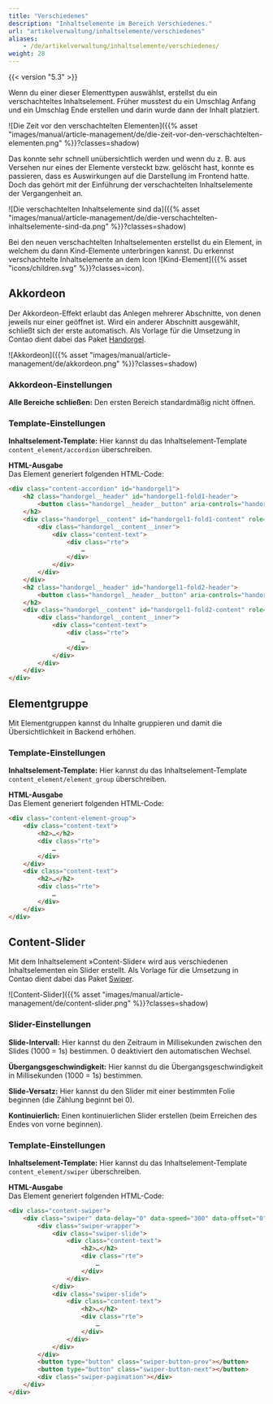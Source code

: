 ```yaml
---
title: "Verschiedenes"
description: "Inhaltselemente im Bereich Verschiedenes."
url: "artikelverwaltung/inhaltselemente/verschiedenes"
aliases:
    - /de/artikelverwaltung/inhaltselemente/verschiedenes/
weight: 28
---
```



{{< version "5.3" >}}

Wenn du einer dieser Elementtypen auswählst, erstellst du ein verschachteltes Inhaltselement. Früher musstest du ein 
Umschlag Anfang und ein Umschlag Ende erstellen und darin wurde dann der Inhalt platziert. 

![Die Zeit vor den verschachtelten Elementen]({{% asset "images/manual/article-management/de/die-zeit-vor-den-verschachtelten-elementen.png" %}}?classes=shadow)

Das konnte sehr schnell unübersichtlich werden und wenn du z. B. aus Versehen nur eines der Elemente versteckt bzw. 
gelöscht hast, konnte es passieren, dass es Auswirkungen auf die Darstellung im Frontend hatte. Doch das gehört mit der 
Einführung der verschachtelten Inhaltselemente der Vergangenheit an.

![Die verschachtelten Inhaltselemente sind da]({{% asset "images/manual/article-management/de/die-verschachtelten-inhaltselemente-sind-da.png" %}}?classes=shadow)

Bei den neuen verschachtelten Inhaltselementen erstellst du ein Element, in welchem du dann Kind-Elemente unterbringen 
kannst. Du erkennst verschachtelte Inhaltselemente an dem Icon ![Kind-Element]({{% asset "icons/children.svg" %}}?classes=icon).


## Akkordeon

Der Akkordeon-Effekt erlaubt das Anlegen mehrerer Abschnitte, von denen jeweils nur einer geöffnet ist. Wird ein
anderer Abschnitt ausgewählt, schließt sich der erste automatisch. Als Vorlage für die Umsetzung in Contao dient dabei 
das Paket [Handorgel](https://github.com/oncode/handorgel).

![Akkordeon]({{% asset "images/manual/article-management/de/akkordeon.png" %}}?classes=shadow)


### Akkordeon-Einstellungen

**Alle Bereiche schließen:** Den ersten Bereich standardmäßig nicht öffnen.


### Template-Einstellungen

**Inhaltselement-Template:** Hier kannst du das Inhaltselement-Template `content_element/accordion` überschreiben.

**HTML-Ausgabe**  
Das Element generiert folgenden HTML-Code:

```html
<div class="content-accordion" id="handorgel1">
    <h2 class="handorgel__header" id="handorgel1-fold1-header">
        <button class="handorgel__header__button" aria-controls="handorgel1-fold1-content" aria-expanded="false" aria-disabled="false">…</button>
    </h2>
    <div class="handorgel__content" id="handorgel1-fold1-content" role="region" aria-labelledby="handorgel1-fold1-header" style="height: 0px;">
        <div class="handorgel__content__inner">
            <div class="content-text">
                <div class="rte">
                    …
                </div>
            </div>
        </div>
    </div>
    <h2 class="handorgel__header" id="handorgel1-fold2-header">
        <button class="handorgel__header__button" aria-controls="handorgel1-fold2-content" aria-expanded="false" aria-disabled="false">…</button>
    </h2>
    <div class="handorgel__content" id="handorgel1-fold2-content" role="region" aria-labelledby="handorgel1-fold2-header" style="height: 0px;">
        <div class="handorgel__content__inner">
            <div class="content-text">
                <div class="rte">
                    …
                </div>
            </div>
        </div>
    </div>
</div>
```


## Elementgruppe

Mit Elementgruppen kannst du Inhalte gruppieren und damit die Übersichtlichkeit in Backend erhöhen.


### Template-Einstellungen

**Inhaltselement-Template:** Hier kannst du das Inhaltselement-Template `content_element/element_group` überschreiben.

**HTML-Ausgabe**  
Das Element generiert folgenden HTML-Code:

```html
<div class="content-element-group">
    <div class="content-text">
        <h2>…</h2>
        <div class="rte">
            …
        </div>
    </div>
    <div class="content-text">
        <h2>…</h2>
        <div class="rte">
            …
        </div>
    </div>
</div>
```


## Content-Slider

Mit dem Inhaltselement »Content-Slider« wird aus verschiedenen Inhaltselementen ein Slider erstellt. Als Vorlage für die 
Umsetzung in Contao dient dabei das Paket [Swiper](https://swiperjs.com/).

![Content-Slider]({{% asset "images/manual/article-management/de/content-slider.png" %}}?classes=shadow)


### Slider-Einstellungen

**Slide-Intervall:** Hier kannst du den Zeitraum in Millisekunden zwischen den Slides (1000 = 1s) bestimmen. 0
deaktiviert den automatischen Wechsel.

**Übergangsgeschwindigkeit:** Hier kannst du die Übergangsgeschwindigkeit in Millisekunden (1000 = 1s) bestimmen.

**Slide-Versatz:** Hier kannst du den Slider mit einer bestimmten Folie beginnen (die Zählung beginnt bei 0).

**Kontinuierlich:** Einen kontinuierlichen Slider erstellen (beim Erreichen des Endes von vorne beginnen).


### Template-Einstellungen

**Inhaltselement-Template:** Hier kannst du das Inhaltselement-Template `content_element/swiper` überschreiben.

**HTML-Ausgabe**  
Das Element generiert folgenden HTML-Code:

```html
<div class="content-swiper">
    <div class="swiper" data-delay="0" data-speed="300" data-offset="0" data-loop>
        <div class="swiper-wrapper">
            <div class="swiper-slide">
                <div class="content-text">
                    <h2>…</h2>
                    <div class="rte">
                        …
                    </div>
                </div>
            </div>
            <div class="swiper-slide">
                <div class="content-text">
                    <h2>…</h2>
                    <div class="rte">
                        …
                    </div>
                </div>
            </div>
        </div>
        <button type="button" class="swiper-button-prev"></button>
        <button type="button" class="swiper-button-next"></button>
        <div class="swiper-pagination"></div>
    </div>
</div>
```